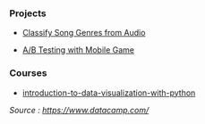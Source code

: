 ### **Projects**

- [Classify Song Genres from Audio ](https://github.com/seznn/MachineLearning_Projects/tree/master/Classify%20Song%20Genres%20from%20Audio%20Data)

- [A/B Testing with Mobile Game ](https://github.com/engurs/Data_Projects/blob/master/A:B%20Testing%20with%20Mobile%20Game/notebook.ipynb)

### **Courses**

- [introduction-to-data-visualization-with-python](https://github.com/seznn/MachineLearning_Projects/blob/master/DataVisualization.ipynb)


_Source : https://www.datacamp.com/_

